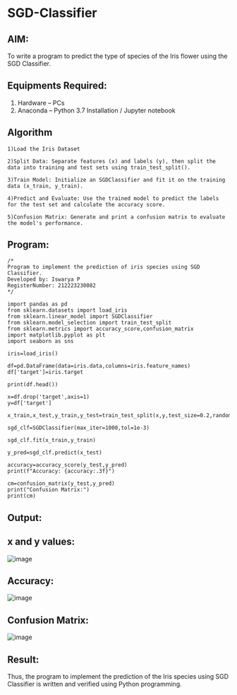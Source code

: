 # SGD-Classifier
## AIM:
To write a program to predict the type of species of the Iris flower using the SGD Classifier.

## Equipments Required:
1. Hardware – PCs
2. Anaconda – Python 3.7 Installation / Jupyter notebook

## Algorithm
```
1)Load the Iris Dataset

2)Split Data: Separate features (x) and labels (y), then split the data into training and test sets using train_test_split().

3)Train Model: Initialize an SGDClassifier and fit it on the training data (x_train, y_train).

4)Predict and Evaluate: Use the trained model to predict the labels for the test set and calculate the accuracy score.

5)Confusion Matrix: Generate and print a confusion matrix to evaluate the model's performance.
```
## Program:
```
/*
Program to implement the prediction of iris species using SGD Classifier.
Developed by: Iswarya P
RegisterNumber: 212223230082 
*/

import pandas as pd
from sklearn.datasets import load_iris
from sklearn.linear_model import SGDClassifier
from sklearn.model_selection import train_test_split
from sklearn.metrics import accuracy_score,confusion_matrix
import matplotlib.pyplot as plt
import seaborn as sns

iris=load_iris()

df=pd.DataFrame(data=iris.data,columns=iris.feature_names)
df['target']=iris.target

print(df.head())

x=df.drop('target',axis=1)
y=df['target']

x_train,x_test,y_train,y_test=train_test_split(x,y,test_size=0.2,random_state=42)

sgd_clf=SGDClassifier(max_iter=1000,tol=1e-3)

sgd_clf.fit(x_train,y_train)

y_pred=sgd_clf.predict(x_test)

accuracy=accuracy_score(y_test,y_pred)
print(f"Accuracy: {accuracy:.3f}")

cm=confusion_matrix(y_test,y_pred)
print("Confusion Matrix:")
print(cm)
```

## Output:
## x and y values:
![image](https://github.com/user-attachments/assets/19159f11-d079-4148-8d07-86d22d28d12c)

## Accuracy:
![image](https://github.com/user-attachments/assets/9e931bb7-4c6a-429a-bee7-7ea034876ea6)

## Confusion Matrix:
![image](https://github.com/user-attachments/assets/030c2897-7223-477a-9981-7486c5bf69b2)


## Result:
Thus, the program to implement the prediction of the Iris species using SGD Classifier is written and verified using Python programming.
